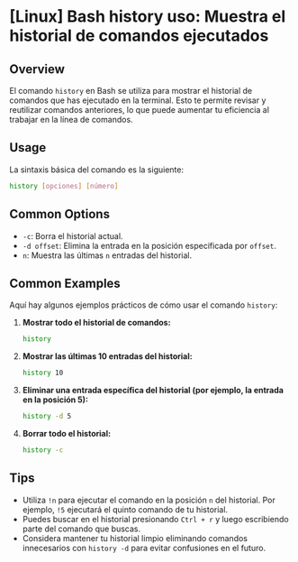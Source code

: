 # [Linux] Bash history uso: Muestra el historial de comandos ejecutados

## Overview
El comando `history` en Bash se utiliza para mostrar el historial de comandos que has ejecutado en la terminal. Esto te permite revisar y reutilizar comandos anteriores, lo que puede aumentar tu eficiencia al trabajar en la línea de comandos.

## Usage
La sintaxis básica del comando es la siguiente:

```bash
history [opciones] [número]
```

## Common Options
- `-c`: Borra el historial actual.
- `-d offset`: Elimina la entrada en la posición especificada por `offset`.
- `n`: Muestra las últimas `n` entradas del historial.

## Common Examples
Aquí hay algunos ejemplos prácticos de cómo usar el comando `history`:

1. **Mostrar todo el historial de comandos:**
   ```bash
   history
   ```

2. **Mostrar las últimas 10 entradas del historial:**
   ```bash
   history 10
   ```

3. **Eliminar una entrada específica del historial (por ejemplo, la entrada en la posición 5):**
   ```bash
   history -d 5
   ```

4. **Borrar todo el historial:**
   ```bash
   history -c
   ```

## Tips
- Utiliza `!n` para ejecutar el comando en la posición `n` del historial. Por ejemplo, `!5` ejecutará el quinto comando de tu historial.
- Puedes buscar en el historial presionando `Ctrl + r` y luego escribiendo parte del comando que buscas.
- Considera mantener tu historial limpio eliminando comandos innecesarios con `history -d` para evitar confusiones en el futuro.